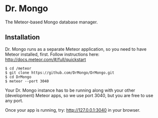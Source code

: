 # Dr. Mongo

The Meteor-based Mongo database manager.

## Installation

Dr. Mongo runs as a separate Meteor application, so you need to have Meteor installed, first. Follow instructions here: http://docs.meteor.com/#/full/quickstart

```
$ cd /meteor
$ git clone https://github.com/DrMongo/DrMongo.git
$ cd DrMongo
$ meteor --port 3040
```
Your Dr. Mongo instance has to be running along with your other (development) Meteor apps, so we use port 3040, but you are free to use any port.

Once your app is running, try: http://127.0.0.1:3040 in your browser.
